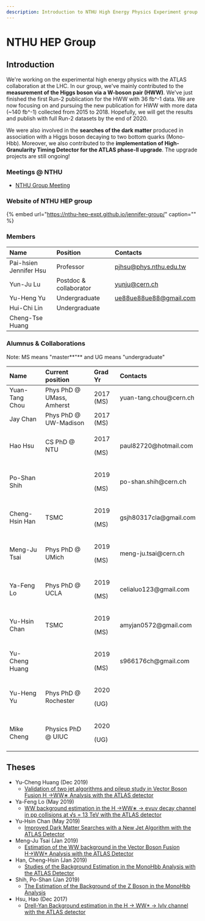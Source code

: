 ```yaml
---
description: Introduction to NTHU High Energy Physics Experiment group
---
```


# NTHU HEP Group

## Introduction

We're working on the experimental high energy physics with the ATLAS collaboration at the LHC. In our group, we've mainly contributed to the **measurement of the Higgs boson via a W-boson pair \(HWW\)**. We've just finished the first Run-2 publication for the HWW with 36 fb^-1 data. We are now focusing on and pursuing the new publication for HWW with more data \(~140 fb^-1\) collected from 2015 to 2018. Hopefully, we will get the results and publish with full Run-2 datasets by the end of 2020. 

We were also involved in the **searches of the dark matter** produced in association with a Higgs boson decaying to two bottom quarks \(Mono-Hbb\). Moreover, we also contributed to the **implementation of High-Granularity Timing Detector for the ATLAS phase-II upgrade**. The upgrade projects are still ongoing!  

### Meetings @ NTHU

* [NTHU Group Meeting](https://indico.cern.ch/category/9447/)

### Website of NTHU HEP group

{% embed url="https://nthu-hep-expt.github.io/jennifer-group/" caption="" %}

### Members

| Name | Position | Contacts |
| :--- | :--- | :--- |
| Pai-hsien Jennifer Hsu | Professor | pjhsu@phys.nthu.edu.tw |
| Yun-Ju Lu | Postdoc & collaborator | yunju@cern.ch |
| Yu-Heng Yu | Undergraduate | ue88ue88ue88@gmail.com |
| Hui-Chi Lin | Undergraduate |  |
| Cheng-Tse Huang |  |  |

### Alumnus & Collaborations

Note: MS means "master**"** and UG means "undergraduate"

<table>
  <thead>
    <tr>
      <th style="text-align:left">Name</th>
      <th style="text-align:left">Current position</th>
      <th style="text-align:left">Grad Yr</th>
      <th style="text-align:left">Contacts</th>
    </tr>
  </thead>
  <tbody>
    <tr>
      <td style="text-align:left">Yuan-Tang Chou</td>
      <td style="text-align:left">Phys PhD @ UMass, Amherst</td>
      <td style="text-align:left">2017 (MS)</td>
      <td style="text-align:left">yuan-tang.chou@cern.ch</td>
    </tr>
    <tr>
      <td style="text-align:left">Jay Chan</td>
      <td style="text-align:left">Phys PhD @ UW-Madison</td>
      <td style="text-align:left">2017 (MS)</td>
      <td style="text-align:left"></td>
    </tr>
    <tr>
      <td style="text-align:left">Hao Hsu</td>
      <td style="text-align:left">CS PhD @ NTU</td>
      <td style="text-align:left">
        <p>2017</p>
        <p>(MS)</p>
      </td>
      <td style="text-align:left">paul82720@hotmail.com</td>
    </tr>
    <tr>
      <td style="text-align:left">Po-Shan Shih</td>
      <td style="text-align:left"></td>
      <td style="text-align:left">
        <p>2019</p>
        <p>(MS)</p>
      </td>
      <td style="text-align:left">po-shan.shih@cern.ch</td>
    </tr>
    <tr>
      <td style="text-align:left">Cheng-Hsin Han</td>
      <td style="text-align:left">TSMC</td>
      <td style="text-align:left">
        <p>2019</p>
        <p>(MS)</p>
      </td>
      <td style="text-align:left">gsjh80317cla@gmail.com</td>
    </tr>
    <tr>
      <td style="text-align:left">Meng-Ju Tsai</td>
      <td style="text-align:left">Phys PhD @ UMich</td>
      <td style="text-align:left">
        <p>2019</p>
        <p>(MS)</p>
      </td>
      <td style="text-align:left">meng-ju.tsai@cern.ch</td>
    </tr>
    <tr>
      <td style="text-align:left">Ya-Feng Lo</td>
      <td style="text-align:left">Phys PhD @ UCLA</td>
      <td style="text-align:left">
        <p>2019</p>
        <p>(MS)</p>
      </td>
      <td style="text-align:left">celialuo123@gmail.com</td>
    </tr>
    <tr>
      <td style="text-align:left">Yu-Hsin Chan</td>
      <td style="text-align:left">TSMC</td>
      <td style="text-align:left">
        <p>2019</p>
        <p>(MS)</p>
      </td>
      <td style="text-align:left">amyjan0572@gmail.com</td>
    </tr>
    <tr>
      <td style="text-align:left">Yu-Cheng Huang</td>
      <td style="text-align:left"></td>
      <td style="text-align:left">
        <p>2019</p>
        <p>(MS)</p>
      </td>
      <td style="text-align:left">s966176ch@gmail.com</td>
    </tr>
    <tr>
      <td style="text-align:left">Yu-Heng Yu</td>
      <td style="text-align:left">Phys PhD @ Rochester</td>
      <td style="text-align:left">
        <p>2020</p>
        <p>(UG)</p>
      </td>
      <td style="text-align:left"></td>
    </tr>
    <tr>
      <td style="text-align:left">Mike Cheng</td>
      <td style="text-align:left">Physics PhD @ UIUC</td>
      <td style="text-align:left">
        <p>2020</p>
        <p>(UG)</p>
      </td>
      <td style="text-align:left"></td>
    </tr>
  </tbody>
</table>

## Theses

* Yu-Cheng Huang \(Dec 2019\)
  * [Validation of two jet algorithms and pileup study in Vector Boson Fusion H →WW∗ Analysis with the ATLAS detector](https://ndltd.ncl.edu.tw/cgi-bin/gs32/gsweb.cgi/ccd=tmM6Hh/record?r1=1&h1=0)
* Ya-Feng Lo \(May 2019\)
  * [WW background estimation in the H →WW∗ → eνμν decay channel in pp collisions at √s = 13 TeV with the ATLAS detector](https://ndltd.ncl.edu.tw/cgi-bin/gs32/gsweb.cgi/ccd=tmM6Hh/record?r1=2&h1=0)
* Yu-Hsin Chan \(May 2019\)
  * [Improved Dark Matter Searches with a New Jet Algorithm with the ATLAS Detector](https://ndltd.ncl.edu.tw/cgi-bin/gs32/gsweb.cgi/ccd=tmM6Hh/record?r1=3&h1=0)
* Meng-Ju Tsai \(Jan 2019\)
  * [Estimation of the WW background in the Vector Boson Fusion H→WW\* Analysis with the ATLAS Detector](https://hdl.handle.net/11296/9eu89a)
* Han, Cheng-Hsin \(Jan 2019\)
  * [Studies of the Background Estimation in the MonoHbb Analysis with the ATLAS Detector](https://hdl.handle.net/11296/pu56kw)
* Shih, Po-Shan \(Jan 2019\)
  * [The Estimation of the Background of the Z Boson in the MonoHbb Analysis](https://hdl.handle.net/11296/tq78w9)
* Hsu, Hao \(Dec 2017\)
  * [Drell-Yan Background estimation in the H → WW\* → lvlv channel with the ATLAS detector](https://hdl.handle.net/11296/9u8t89)

